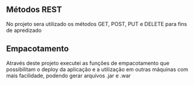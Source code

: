 ## Métodos REST

No projeto sera utilizado os métodos GET, POST, PUT e DELETE
para fins de apredizado


## Empacotamento

Através deste projeto executei as funções de
empacotamento que possibilitam o deploy da 
aplicação e a utilização em outras máquinas com 
mais facilidade, podendo gerar arquivos .jar e .war
